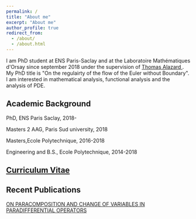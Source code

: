 ```yaml
---
permalink: /
title: "About me"
excerpt: "About me"
author_profile: true
redirect_from: 
  - /about/
  - /about.html
---
```


I am PhD student at ENS Paris-Saclay and at the Laboratoire Mathématiques d'Orsay since september 2018 under the supervision of [Thomas Alazard ](http://talazard.perso.math.cnrs.fr/) . My PhD title is "On the regulairty of the flow of the Euler without Boundary". I am interested in mathematical analysis, functional analysis and the analysis of PDE.


## Academic Background
PhD, ENS Paris Saclay, 2018- 

Masters 2 AAG, Paris Sud university, 2018

Masters,Ecole Polytechnique, 2016-2018

Engineering and B.S., Ecole Polytechnique, 2014-2018


## [Curriculum Vitae](http://aymanrimah.github.io/files/cv.pdf)

## Recent Publications 
[ON PARACOMPOSITION AND CHANGE OF VARIABLES IN
PARADIFFERENTIAL OPERATORS](http://aymanrimah.github.io/files/Paracomposition.pdf)
